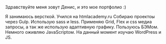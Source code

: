 Здравствуйте меня зовут Денис, и это мое портфолио :)

Я занимаюсь версткой. Учился на htmlacademy.ru
Собираю проектоы через Gulp.
Использую sass и less.
Применяю Grid, Flex и css медиа запросы, а так же использую адаптивную графику.
Пользуюсь БЭМом.
Немного оживляю JavaScriptом.
На данный момент изучаю WordPress и JS.
